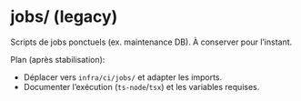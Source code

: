 # jobs/ (legacy)

Scripts de jobs ponctuels (ex. maintenance DB). À conserver pour l’instant.

Plan (après stabilisation):
- Déplacer vers `infra/ci/jobs/` et adapter les imports.
- Documenter l’exécution (`ts-node`/`tsx`) et les variables requises.
